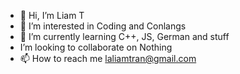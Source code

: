 - 👋 Hi, I’m Liam T
- 👀 I’m interested in Coding and Conlangs
- 🌱 I’m currently learning C++, JS, German and stuff
-  I’m looking to collaborate on Nothing
- 📫 How to reach me laliamtran@gmail.com

<!---
La-Liam-S-Tran/La-Liam-S-Tran is a ✨ special ✨ repository because its `README.md` (this file) appears on your GitHub profile.
You can click the Preview link to take a look at your changes.
--->

